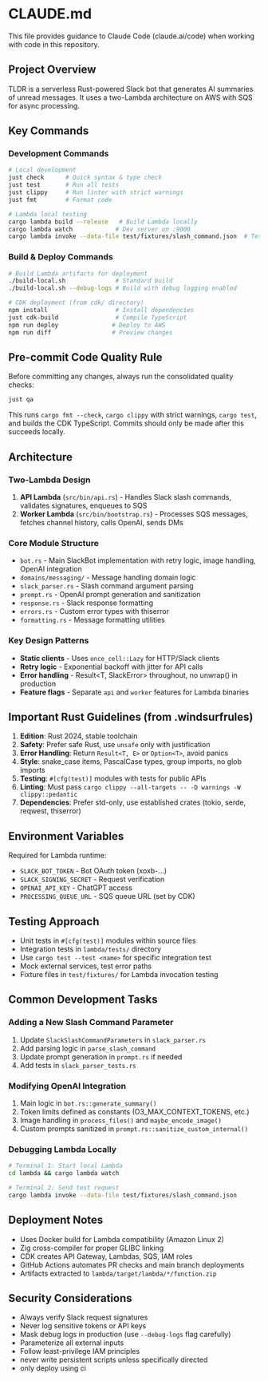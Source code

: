 # CLAUDE.md

This file provides guidance to Claude Code (claude.ai/code) when working with code in this repository.

## Project Overview

TLDR is a serverless Rust-powered Slack bot that generates AI summaries of unread messages. It uses a two-Lambda architecture on AWS with SQS for async processing.

## Key Commands

### Development Commands
```bash
# Local development
just check      # Quick syntax & type check
just test       # Run all tests
just clippy     # Run linter with strict warnings
just fmt        # Format code

# Lambda local testing
cargo lambda build --release   # Build Lambda locally
cargo lambda watch            # Dev server on :9000
cargo lambda invoke --data-file test/fixtures/slash_command.json  # Test with fixture
```

### Build & Deploy Commands
```bash
# Build Lambda artifacts for deployment
./build-local.sh              # Standard build
./build-local.sh --debug-logs # Build with debug logging enabled

# CDK deployment (from cdk/ directory)
npm install                   # Install dependencies
just cdk-build                # Compile TypeScript
npm run deploy               # Deploy to AWS
npm run diff                 # Preview changes
```

## Pre-commit Code Quality Rule

Before committing any changes, always run the consolidated quality checks:

```bash
just qa
```

This runs `cargo fmt --check`, `cargo clippy` with strict warnings, `cargo test`, and builds the CDK TypeScript. Commits should only be made after this succeeds locally.

## Architecture

### Two-Lambda Design
1. **API Lambda** (`src/bin/api.rs`) - Handles Slack slash commands, validates signatures, enqueues to SQS
2. **Worker Lambda** (`src/bin/bootstrap.rs`) - Processes SQS messages, fetches channel history, calls OpenAI, sends DMs

### Core Module Structure
- `bot.rs` - Main SlackBot implementation with retry logic, image handling, OpenAI integration
- `domains/messaging/` - Message handling domain logic
- `slack_parser.rs` - Slash command argument parsing
- `prompt.rs` - OpenAI prompt generation and sanitization
- `response.rs` - Slack response formatting
- `errors.rs` - Custom error types with thiserror
- `formatting.rs` - Message formatting utilities

### Key Design Patterns
- **Static clients** - Uses `once_cell::Lazy` for HTTP/Slack clients
- **Retry logic** - Exponential backoff with jitter for API calls
- **Error handling** - Result<T, SlackError> throughout, no unwrap() in production
- **Feature flags** - Separate `api` and `worker` features for Lambda binaries

## Important Rust Guidelines (from .windsurfrules)

1. **Edition**: Rust 2024, stable toolchain
2. **Safety**: Prefer safe Rust, use `unsafe` only with justification
3. **Error Handling**: Return `Result<T, E>` or `Option<T>`, avoid panics
4. **Style**: snake_case items, PascalCase types, group imports, no glob imports
5. **Testing**: `#[cfg(test)]` modules with tests for public APIs
6. **Linting**: Must pass `cargo clippy --all-targets -- -D warnings -W clippy::pedantic`
7. **Dependencies**: Prefer std-only, use established crates (tokio, serde, reqwest, thiserror)

## Environment Variables

Required for Lambda runtime:
- `SLACK_BOT_TOKEN` - Bot OAuth token (xoxb-...)
- `SLACK_SIGNING_SECRET` - Request verification
- `OPENAI_API_KEY` - ChatGPT access
- `PROCESSING_QUEUE_URL` - SQS queue URL (set by CDK)

## Testing Approach

- Unit tests in `#[cfg(test)]` modules within source files
- Integration tests in `lambda/tests/` directory
- Use `cargo test --test <name>` for specific integration test
- Mock external services, test error paths
- Fixture files in `test/fixtures/` for Lambda invocation testing

## Common Development Tasks

### Adding a New Slash Command Parameter
1. Update `SlackSlashCommandParameters` in `slack_parser.rs`
2. Add parsing logic in `parse_slash_command`
3. Update prompt generation in `prompt.rs` if needed
4. Add tests in `slack_parser_tests.rs`

### Modifying OpenAI Integration
1. Main logic in `bot.rs::generate_summary()`
2. Token limits defined as constants (O3_MAX_CONTEXT_TOKENS, etc.)
3. Image handling in `process_files()` and `maybe_encode_image()`
4. Custom prompts sanitized in `prompt.rs::sanitize_custom_internal()`

### Debugging Lambda Locally
```bash
# Terminal 1: Start local Lambda
cd lambda && cargo lambda watch

# Terminal 2: Send test request
cargo lambda invoke --data-file test/fixtures/slash_command.json
```

## Deployment Notes

- Uses Docker build for Lambda compatibility (Amazon Linux 2)
- Zig cross-compiler for proper GLIBC linking
- CDK creates API Gateway, Lambdas, SQS, IAM roles
- GitHub Actions automates PR checks and main branch deployments
- Artifacts extracted to `lambda/target/lambda/*/function.zip`

## Security Considerations

- Always verify Slack request signatures
- Never log sensitive tokens or API keys
- Mask debug logs in production (use `--debug-logs` flag carefully)
- Parameterize all external inputs
- Follow least-privilege IAM principles
- never write persistent scripts unless specifically directed
- only deploy using ci